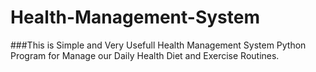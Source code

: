 # Health-Management-System
###This is Simple and Very Usefull Health Management System Python Program for Manage our Daily Health Diet and Exercise Routines. 

